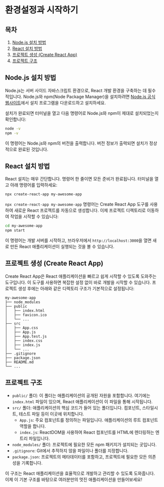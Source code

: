 # 환경설정과 시작하기

## 목차
1. [Node.js 설치 방법](#nodejs-설치-방법)
2. [React 설치 방법](#react-설치-방법)
3. [프로젝트 생성 (Create React App)](#프로젝트-생성-create-react-app)
4. [프로젝트 구조](#프로젝트-구조)

## Node.js 설치 방법
Node.js는 서버 사이드 자바스크립트 환경으로, React 개발 환경을 구축하는 데 필수적입니다. Node.js와 npm(Node Package Manager)을 설치하려면 [Node.js 공식 웹사이트](https://nodejs.org/)에서 설치 프로그램을 다운로드하고 설치하세요.

설치가 완료되면 터미널을 열고 다음 명령어로 Node.js와 npm이 제대로 설치되었는지 확인합니다:
```bash
node -v
npm -v
```
이 명령어는 Node.js와 npm의 버전을 출력합니다. 버전 정보가 출력되면 설치가 정상적으로 완료된 것입니다.

## React 설치 방법
React 설치는 매우 간단합니다. 명령어 한 줄이면 모든 준비가 완료됩니다. 터미널을 열고 아래 명령어를 입력하세요:
```bash
npx create-react-app my-awesome-app
```
`npx create-react-app my-awesome-app` 명령어는 Create React App 도구를 사용하여 새로운 React 프로젝트를 자동으로 생성합니다. 이제 프로젝트 디렉토리로 이동하여 작업을 시작할 수 있습니다:
```bash
cd my-awesome-app
npm start
```
이 명령어는 개발 서버를 시작하고, 브라우저에서 `http://localhost:3000`을 열면 새로 만든 React 애플리케이션이 실행되는 것을 볼 수 있습니다.

## 프로젝트 생성 (Create React App)
Create React App은 React 애플리케이션을 빠르고 쉽게 시작할 수 있도록 도와주는 도구입니다. 이 도구를 사용하면 복잡한 설정 없이 바로 개발을 시작할 수 있습니다. 프로젝트 생성 후에는 아래와 같은 디렉토리 구조가 기본적으로 설정됩니다:
```
my-awesome-app
├── node_modules
├── public
│   ├── index.html
│   ├── favicon.ico
│   └── ...
├── src
│   ├── App.css
│   ├── App.js
│   ├── App.test.js
│   ├── index.css
│   ├── index.js
│   └── ...
├── .gitignore
├── package.json
├── README.md
└── ...
```

## 프로젝트 구조
- `public/` 폴더: 이 폴더는 애플리케이션의 공개된 자원을 포함합니다. 여기에는 `index.html` 파일이 있으며, React 애플리케이션이 이 파일을 통해 시작됩니다.
- `src/` 폴더: 애플리케이션의 핵심 코드가 들어 있는 폴더입니다. 컴포넌트, 스타일시트, 테스트 파일 등이 이곳에 위치합니다.
  - `App.js`: 주요 컴포넌트를 정의하는 파일입니다. 애플리케이션의 루트 컴포넌트 역할을 합니다.
  - `index.js`: ReactDOM을 사용하여 React 컴포넌트를 HTML에 렌더링하는 엔트리 파일입니다.
- `node_modules/` 폴더: 프로젝트에 필요한 모든 npm 패키지가 설치되는 곳입니다.
- `.gitignore`: Git에서 추적하지 않을 파일이나 폴더를 지정합니다.
- `package.json`: 프로젝트의 메타데이터를 포함하고, 프로젝트에 필요한 모든 의존성을 기록합니다.

이 구조는 React 애플리케이션을 효율적으로 개발하고 관리할 수 있도록 도와줍니다. 이제 이 기본 구조를 바탕으로 여러분만의 멋진 애플리케이션을 만들어보세요!
